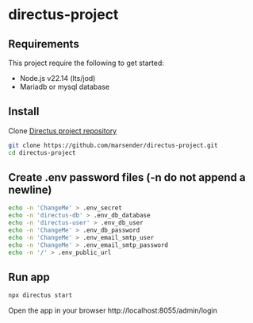 # directus-project

## Requirements

This project require the following to get started:

- Node.js v22.14 (lts/jod)
- Mariadb or mysql database

## Install

Clone [Directus project repository](https://github.com/marsender/directus-project)

```bash
git clone https://github.com/marsender/directus-project.git
cd directus-project
```

## Create .env password files (-n do not append a newline)

```bash
echo -n 'ChangeMe' > .env_secret
echo -n 'directus-db' > .env_db_database
echo -n 'directus-user' > .env_db_user
echo -n 'ChangeMe' > .env_db_password
echo -n 'ChangeMe' > .env_email_smtp_user
echo -n 'ChangeMe' > .env_email_smtp_password
echo -n '/' > .env_public_url
```

## Run app

```bash
npx directus start
```

Open the app in your browser http://localhost:8055/admin/login
